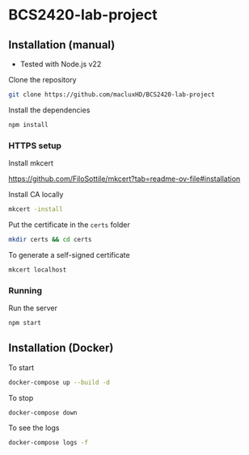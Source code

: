# BCS2420-lab-project

## Installation (manual)

- Tested with Node.js v22

Clone the repository

```bash
git clone https://github.com/macluxHD/BCS2420-lab-project
```

Install the dependencies

```bash
npm install
```

### HTTPS setup

Install mkcert

https://github.com/FiloSottile/mkcert?tab=readme-ov-file#installation

Install CA locally

```bash
mkcert -install
```

Put the certificate in the `certs` folder

```bash
mkdir certs && cd certs
```

To generate a self-signed certificate

```bash
mkcert localhost
```

### Running

Run the server

```bash
npm start
```

## Installation (Docker)

To start

```bash
docker-compose up --build -d
```

To stop

```bash
docker-compose down
```

To see the logs

```bash
docker-compose logs -f
```
